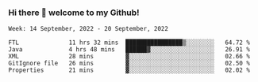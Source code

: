 ### Hi there 👋 welcome to my Github! 

<!--START_SECTION:waka-->
```text
Week: 14 September, 2022 - 20 September, 2022

FTL              11 hrs 32 mins  ████████████████▒░░░░░░░░   64.72 % 
Java             4 hrs 48 mins   ██████▓░░░░░░░░░░░░░░░░░░   26.91 % 
XML              28 mins         ▓░░░░░░░░░░░░░░░░░░░░░░░░   02.66 % 
GitIgnore file   26 mins         ▓░░░░░░░░░░░░░░░░░░░░░░░░   02.50 % 
Properties       21 mins         ▓░░░░░░░░░░░░░░░░░░░░░░░░   02.02 % 
```
<!--END_SECTION:waka-->
